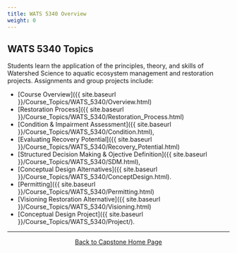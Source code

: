 ```yaml
---
title: WATS 5340 Overview
weight: 0
---
```


## WATS 5340 Topics

Students learn the application of the principles, theory, and skills of Watershed Science to aquatic ecosystem management and restoration projects. Assignments and group projects include:
- [Course Overview]({{ site.baseurl }}/Course_Topics/WATS_5340/Overview.html)
- [Restoration Process]({{ site.baseurl }}/Course_Topics/WATS_5340/Restoration_Process.html)
- [Condition & Impairment Assessment]({{ site.baseurl }}/Course_Topics/WATS_5340/Condition.html), 
- [Evaluating Recovery Potential]({{ site.baseurl }}/Course_Topics/WATS_5340/Recovery_Potential.html)
- [Structured Decision Making & Ojective Definition]({{ site.baseurl }}/Course_Topics/WATS_5340/SDM.html), 
- [Conceptual Design Alternatives]({{ site.baseurl }}/Course_Topics/WATS_5340/ConceptDesign.html). 
- [Permitting]({{ site.baseurl }}/Course_Topics/WATS_5340/Permitting.html)
-  [Visioning Restoration Alternative]({{ site.baseurl }}/Course_Topics/WATS_5340/Visioning.html)
- [Conceptual Design Project]({{ site.baseurl }}/Course_Topics/WATS_5340/Project/). 



-----
<div align="center">
	<a class="hollow button" href="{{ site.baseurl }}/"> Back to Capstone Home Page <i class="fa fa-arrow-circle-left" aria-hidden="true"></i></a>  

</div>
